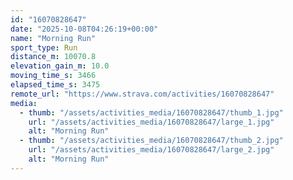 ```yaml
---
id: "16070828647"
date: "2025-10-08T04:26:19+00:00"
name: "Morning Run"
sport_type: Run
distance_m: 10070.8
elevation_gain_m: 10.0
moving_time_s: 3466
elapsed_time_s: 3475
remote_url: "https://www.strava.com/activities/16070828647"
media:
  - thumb: "/assets/activities_media/16070828647/thumb_1.jpg"
    url: "/assets/activities_media/16070828647/large_1.jpg"
    alt: "Morning Run"
  - thumb: "/assets/activities_media/16070828647/thumb_2.jpg"
    url: "/assets/activities_media/16070828647/large_2.jpg"
    alt: "Morning Run"
---
```

